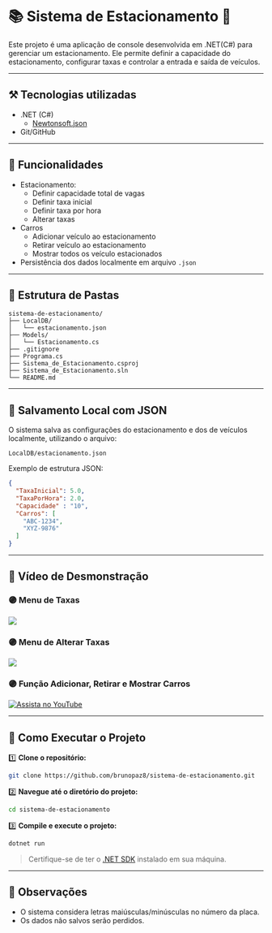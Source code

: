 # 📚 Sistema de Estacionamento 🚗
Este projeto é uma aplicação de console desenvolvida em .NET(C#) para gerenciar um estacionamento. Ele permite definir a capacidade do estacionamento, configurar taxas e controlar a entrada e saída de veículos.

---

## **⚒️ Tecnologias utilizadas**

* .NET (C#)
    - [Newtonsoft.json](https://www.nuget.org/packages/Newtonsoft.Json)
* Git/GitHub

---

## 🔧 Funcionalidades
* Estacionamento:
    - Definir capacidade total de vagas
    - Definir taxa inicial
    - Definir taxa por hora
    - Alterar taxas
* Carros  
    - Adicionar veículo ao estacionamento
    - Retirar veículo ao estacionamento
    - Mostrar todos os veículo estacionados
 * Persistência dos dados localmente em arquivo `.json`

---

## 📂 Estrutura de Pastas

```
sistema-de-estacionamento/
├── LocalDB/
│   └── estacionamento.json
├── Models/
│   └── Estacionamento.cs
├── .gitignore
├── Programa.cs
├── Sistema_de_Estacionamento.csproj
├── Sistema_de_Estacionamento.sln
└── README.md
```

---

## 💾 Salvamento Local com JSON

O sistema salva as configurações do estacionamento e dos de veículos localmente, utilizando o arquivo:

```
LocalDB/estacionamento.json
```

Exemplo de estrutura JSON:

```json
{
  "TaxaInicial": 5.0,
  "TaxaPorHora": 2.0,
  "Capacidade" : "10",
  "Carros": [
    "ABC-1234",
    "XYZ-9876"
  ]
}
```

---

## 📸 Vídeo de Desmonstração

### 🟣 Menu de Taxas
<img src="img/MenuTaxas.png">

### 🟣 Menu de Alterar Taxas
<img src="img/MenuAlterarTaxas.png">

### 🟣 Função Adicionar, Retirar e Mostrar Carros 
[![Assista no YouTube](https://img.youtube.com/vi/-LfQIChqLwA/0.jpg)](https://youtu.be/-LfQIChqLwA)

---

## 🚀 Como Executar o Projeto

1️⃣ **Clone o repositório:**

   ```bash
   git clone https://github.com/brunopaz8/sistema-de-estacionamento.git
   ```

2️⃣ **Navegue até o diretório do projeto:**

   ```bash
   cd sistema-de-estacionamento
   ```

3️⃣ **Compile e execute o projeto:**

   ```bash
   dotnet run
   ```

   > Certifique-se de ter o [.NET SDK](https://dotnet.microsoft.com/download) instalado em sua máquina.

---

## 📌 Observações

* O sistema considera letras maiúsculas/minúsculas no número da placa.
* Os dados não salvos serão perdidos.



